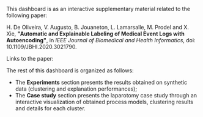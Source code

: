 This dashboard is as an interactive supplementary material related to the following paper:

H. De Oliveira, V. Augusto, B. Jouaneton, L. Lamarsalle, M. Prodel and X. Xie, **"Automatic and Explainable Labeling of Medical Event Logs with Autoencoding"**, in *IEEE Journal of Biomedical and Health Informatics*, doi: 10.1109/JBHI.2020.3021790.

Links to the paper:

[//]: # (section)

The rest of this dashboard is organized as follows:
- The __Experiments__ section presents the results obtained on synthetic data (clustering and explanation performances);
- The __Case study__ section presents the laparotomy case study through an interactive visualization of obtained process models, clustering results and details for each cluster.

[//]: # (section)
